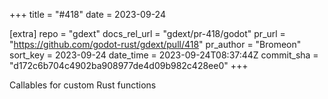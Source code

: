 +++
title = "#418"
date = 2023-09-24

[extra]
repo = "gdext"
docs_rel_url = "gdext/pr-418/godot"
pr_url = "https://github.com/godot-rust/gdext/pull/418"
pr_author = "Bromeon"
sort_key = 2023-09-24
date_time = 2023-09-24T08:37:44Z
commit_sha = "d172c6b704c4902ba908977de4d09b982c428ee0"
+++

Callables for custom Rust functions
